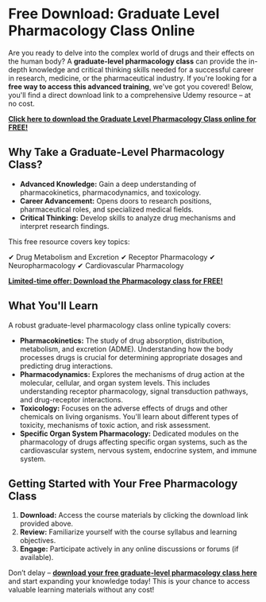 # Free Download: Graduate Level Pharmacology Class Online

Are you ready to delve into the complex world of drugs and their effects on the human body? A **graduate-level pharmacology class** can provide the in-depth knowledge and critical thinking skills needed for a successful career in research, medicine, or the pharmaceutical industry. If you're looking for a **free way to access this advanced training**, we've got you covered! Below, you'll find a direct download link to a comprehensive Udemy resource – at no cost.

[**Click here to download the Graduate Level Pharmacology Class online for FREE!**](https://udemywork.com/graduate-level-pharmacology-class-online)

## Why Take a Graduate-Level Pharmacology Class?

*   **Advanced Knowledge:** Gain a deep understanding of pharmacokinetics, pharmacodynamics, and toxicology.
*   **Career Advancement:** Opens doors to research positions, pharmaceutical roles, and specialized medical fields.
*   **Critical Thinking:** Develop skills to analyze drug mechanisms and interpret research findings.

This free resource covers key topics:

✔ Drug Metabolism and Excretion
✔ Receptor Pharmacology
✔ Neuropharmacology
✔ Cardiovascular Pharmacology

[**Limited-time offer: Download the Pharmacology class for FREE!**](https://udemywork.com/graduate-level-pharmacology-class-online)

## What You'll Learn

A robust graduate-level pharmacology class online typically covers:

*   **Pharmacokinetics:** The study of drug absorption, distribution, metabolism, and excretion (ADME). Understanding how the body processes drugs is crucial for determining appropriate dosages and predicting drug interactions.
*   **Pharmacodynamics:** Explores the mechanisms of drug action at the molecular, cellular, and organ system levels. This includes understanding receptor pharmacology, signal transduction pathways, and drug-receptor interactions.
*   **Toxicology:** Focuses on the adverse effects of drugs and other chemicals on living organisms. You'll learn about different types of toxicity, mechanisms of toxic action, and risk assessment.
*   **Specific Organ System Pharmacology:** Dedicated modules on the pharmacology of drugs affecting specific organ systems, such as the cardiovascular system, nervous system, endocrine system, and immune system.

## Getting Started with Your Free Pharmacology Class

1.  **Download:** Access the course materials by clicking the download link provided above.
2.  **Review:** Familiarize yourself with the course syllabus and learning objectives.
3.  **Engage:** Participate actively in any online discussions or forums (if available).

Don’t delay – **[download your free graduate-level pharmacology class here](https://udemywork.com/graduate-level-pharmacology-class-online)** and start expanding your knowledge today! This is your chance to access valuable learning materials without any cost!
